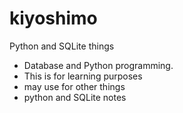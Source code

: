 # kiyoshimo
Python and SQLite things 

- Database and Python programming.
- This is for learning purposes
- may use for other things
- python and SQLite notes
